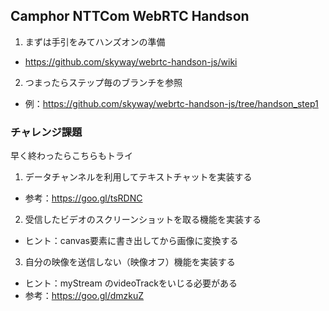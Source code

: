 ## Camphor NTTCom WebRTC Handson

1. まずは手引をみてハンズオンの準備
 - https://github.com/skyway/webrtc-handson-js/wiki
2. つまったらステップ毎のブランチを参照
 - 例：https://github.com/skyway/webrtc-handson-js/tree/handson_step1

### チャレンジ課題

早く終わったらこちらもトライ

1. データチャンネルを利用してテキストチャットを実装する
 - 参考：https://goo.gl/tsRDNC

2. 受信したビデオのスクリーンショットを取る機能を実装する
 - ヒント：canvas要素に書き出してから画像に変換する

3. 自分の映像を送信しない（映像オフ）機能を実装する
 - ヒント：myStream のvideoTrackをいじる必要がある
 - 参考：https://goo.gl/dmzkuZ
